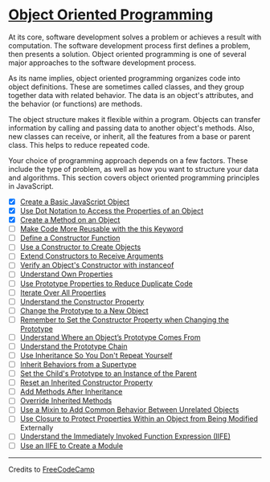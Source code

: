 # [Object Oriented Programming](https://learn.freecodecamp.org/javascript-algorithms-and-data-structures/object-oriented-programming)

At its core, software development solves a problem or achieves a result with computation. The software development process first defines a problem, then presents a solution. Object oriented programming is one of several major approaches to the software development process.

As its name implies, object oriented programming organizes code into object definitions. These are sometimes called classes, and they group together data with related behavior. The data is an object's attributes, and the behavior (or functions) are methods.

The object structure makes it flexible within a program. Objects can transfer information by calling and passing data to another object's methods. Also, new classes can receive, or inherit, all the features from a base or parent class. This helps to reduce repeated code.

Your choice of programming approach depends on a few factors. These include the type of problem, as well as how you want to structure your data and algorithms. This section covers object oriented programming principles in JavaScript.

- [x] [Create a Basic JavaScript Object](01-create-a-basic-javascript-object.md)
- [x] [Use Dot Notation to Access the Properties of an Object](02-use-dot-notation-to-access-the-properties-of-an-object.md)
- [x] [Create a Method on an Object](03-create-a-method-on-an-object.md)
- [ ] [Make Code More Reusable with the this Keyword]()
- [ ] [Define a Constructor Function]()
- [ ] [Use a Constructor to Create Objects]()
- [ ] [Extend Constructors to Receive Arguments]()
- [ ] [Verify an Object's Constructor with instanceof]()
- [ ] [Understand Own Properties]()
- [ ] [Use Prototype Properties to Reduce Duplicate Code]()
- [ ] [Iterate Over All Properties]()
- [ ] [Understand the Constructor Property]()
- [ ] [Change the Prototype to a New Object]()
- [ ] [Remember to Set the Constructor Property when Changing the Prototype]()
- [ ] [Understand Where an Object’s Prototype Comes From]()
- [ ] [Understand the Prototype Chain]()
- [ ] [Use Inheritance So You Don't Repeat Yourself]()
- [ ] [Inherit Behaviors from a Supertype]()
- [ ] [Set the Child's Prototype to an Instance of the Parent]()
- [ ] [Reset an Inherited Constructor Property]()
- [ ] [Add Methods After Inheritance]()
- [ ] [Override Inherited Methods]()
- [ ] [Use a Mixin to Add Common Behavior Between Unrelated Objects]()
- [ ] [Use Closure to Protect Properties Within an Object from Being Modified ]()Externally
- [ ] [Understand the Immediately Invoked Function Expression (IIFE)]()
- [ ] [Use an IIFE to Create a Module]()

---

Credits to [FreeCodeCamp](https://www.freecodecamp.org/)